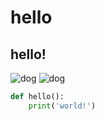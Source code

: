 # hello
## hello!
![dog](https://media.nature.com/lw800/magazine-assets/d41586-020-01430-5/d41586-020-01430-5_17977552.jpg)
![dog](https://media.nature.com/lw800/magazine-assets/d41586-020-01430-5/d41586-020-01430-5_17977552.jpg)

```python
def hello():
    print('world!')
```